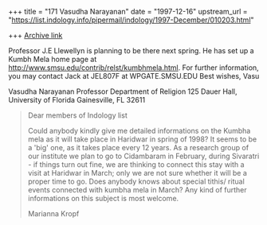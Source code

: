 +++
title = "171 Vasudha Narayanan"
date = "1997-12-16"
upstream_url = "https://list.indology.info/pipermail/indology/1997-December/010203.html"

+++
[Archive link](https://list.indology.info/pipermail/indology/1997-December/010203.html)

Professor J.E Llewellyn is planning to be there next spring.  He has set up
a Kumbh Mela home page at
http://www.smsu.edu/contrib/relst/kumbhmela.html.
For further information, you may contact Jack at  JEL807F at WPGATE.SMSU.EDU
Best wishes, Vasu

Vasudha Narayanan
Professor
Department of Religion
125 Dauer Hall, University of Florida
Gainesville, FL 32611

>Dear members of Indology list
>
>Could anybody kindly give me detailed informations on the Kumbha mela as
>it will take place in Haridwar in spring of 1998?
>It seems to be a 'big' one, as it takes place every 12 years. As a
>research group of our institute we plan to go to Cidambaram in February,
>during Sivaratri - if things turn out fine, we are thinking to connect
>this stay with a visit at Haridwar in March; only we are not sure
>whether it will be a proper time to go.
>Does anybody knows about special tithis/ ritual events connected with
>kumbha mela in March?
>Any kind of further informations on this subject is most welcome.
>
>Marianna Kropf
>
>



